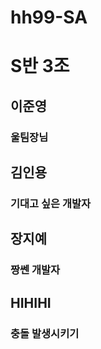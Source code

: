 # hh99-SA

# S반 3조

## 이준영
### 울팀장님

## 김인용
### 기대고 싶은 개발자

## 장지예
### 짱쎈 개발자





## HIHIHI
### 충돌 발생시키기

